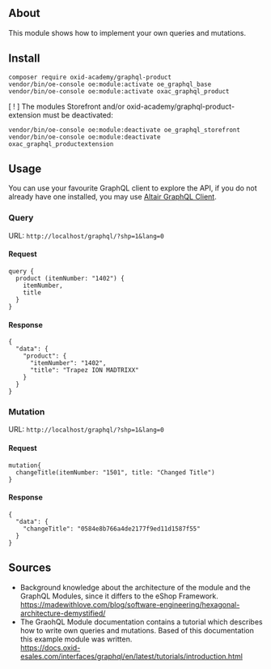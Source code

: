 ## About
This module shows how to implement your own queries and mutations.

## Install
```shell
composer require oxid-academy/graphql-product
vendor/bin/oe-console oe:module:activate oe_graphql_base
vendor/bin/oe-console oe:module:activate oxac_graphql_product
```
[ ! ] The modules Storefront and/or oxid-academy/graphql-product-extension must be deactivated:
```shell
vendor/bin/oe-console oe:module:deactivate oe_graphql_storefront
vendor/bin/oe-console oe:module:deactivate oxac_graphql_productextension
```
## Usage

You can use your favourite GraphQL client to explore the API, if you do not already have one installed, you may use
[Altair GraphQL Client](https://altair.sirmuel.design/).

### Query 
URL: `http://localhost/graphql/?shp=1&lang=0`
#### Request
```
query {
  product (itemNumber: "1402") {
    itemNumber,
    title
  }
}
```
#### Response
```
{
  "data": {
    "product": {
      "itemNumber": "1402",
      "title": "Trapez ION MADTRIXX"
    }
  }
}
```  

### Mutation
URL: `http://localhost/graphql/?shp=1&lang=0`
#### Request
```
mutation{
  changeTitle(itemNumber: "1501", title: "Changed Title")
}
```
#### Response
```
{
  "data": {
    "changeTitle": "0584e8b766a4de2177f9ed11d1587f55"
  }
}
```

## Sources

- Background knowledge about the architecture of the module and the GraphQL Modules, since it differs to the eShop
  Framework.  
  https://madewithlove.com/blog/software-engineering/hexagonal-architecture-demystified/
- The GraohQL Module documentation contains a tutorial which describes how to write own queries and mutations. Based of
  this documentation this example module was written.  
  https://docs.oxid-esales.com/interfaces/graphql/en/latest/tutorials/introduction.html
